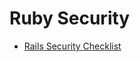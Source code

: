 # Ruby Security

* [Rails Security Checklist](https://github.com/eliotsykes/rails-security-checklist)